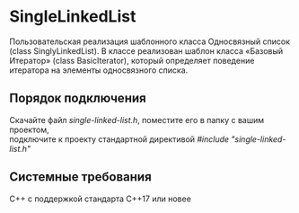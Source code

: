 # SingleLinkedList
Пользовательская реализация шаблонного класса Односвязный список (class SinglyLinkedList).
В классе реализован шаблон класса «Базовый Итератор» (class BasicIterator), который определяет поведение итератора на элементы односвязного списка.
## Порядок подключения
Скачайте файл <i>single-linked-list.h</i>, поместите его в папку с вашим проектом, <br>
подключите к проекту стандартной директивой <i>#include "single-linked-list.h"</i> 
## Системные требования
С++ с поддержкой стандарта C++17 или новее
